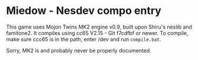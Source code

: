 Miedow - Nesdev compo entry
===========================

This game uses Mojon Twins MK2 engine v0.9, built upon Shiru's neslib and famitone2. It compiles using cc65 V2.15 - Git f7cdfbf or newer. To compile, make sure ccc65 is in the path, enter /dev and run `compile.bat`.

Sorry, MK2 is and probably never be properly documented. 
